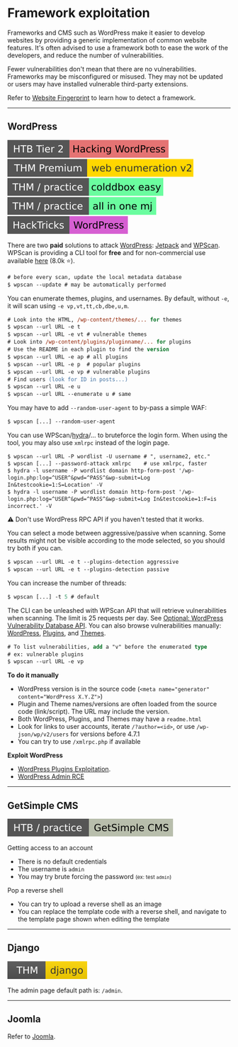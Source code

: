 # Framework exploitation

<div class="row row-cols-lg-2"><div>

Frameworks and CMS such as WordPress make it easier to develop websites by providing a generic implementation of common website features. It's often advised to use a framework both to ease the work of the developers, and reduce the number of vulnerabilities.

Fewer vulnerabilities don't mean that there are no vulnerabilities. Frameworks may be misconfigured or misused. They may not be updated or users may have installed vulnerable third-party extensions.
</div><div>

Refer to [Website Fingerprint](/cybersecurity/red-team/s2.discovery/techniques/websites/fingerprint.md) to learn how to detect a framework.
</div></div>

<hr class="sep-both">

## WordPress

[![hackingwordpress](../../../_badges/htb/hackingwordpress.svg)](https://academy.hackthebox.com/course/preview/hacking-wordpress)
[![webenumerationv2](../../../_badges/thmp/webenumerationv2.svg)](https://tryhackme.com/room/webenumerationv2)
[![colddboxeasy](../../../_badges/thm-p/colddboxeasy.svg)](https://tryhackme.com/room/colddboxeasy)
[![allinonemj](../../../_badges/thm-p/allinonemj.svg)](https://tryhackme.com/room/allinonemj)
[![wordpress](../../../_badges/hacktricks/wordpress.svg)](https://book.hacktricks.xyz/network-services-pentesting/pentesting-web/wordpress)

<div class="row row-cols-lg-2"><div>

There are two **paid** solutions to attack [WordPress](/programming-languages/web/others/cms/wordpress/index.md): [Jetpack](https://jetpack.com/) and [WPScan](https://wpscan.com/). WPScan is providing a CLI tool for **free** and for non-commercial use available [here](https://wpscan.com/wordpress-cli-scanner/) (8.0k ⭐).

```ps
# before every scan, update the local metadata database
$ wpscan --update # may be automatically performed
```

You can enumerate themes, plugins, and usernames. By default, without `-e`, it will scan using `-e vp,vt,tt,cb,dbe,u,m`.

```ps
# Look into the HTML, /wp-content/themes/... for themes
$ wpscan --url URL -e t
$ wpscan --url URL -e vt # vulnerable themes
# Look into /wp-content/plugins/pluginname/... for plugins
# Use the README in each plugin to find the version
$ wpscan --url URL -e ap # all plugins
$ wpscan --url URL -e p  # popular plugins
$ wpscan --url URL -e vp # vulnerable plugins
# Find users (look for ID in posts...)
$ wpscan --url URL -e u
$ wpscan --url URL --enumerate u # same
```

You may have to add `--random-user-agent` to by-pass a simple WAF:

```ps
$ wpscan [...] --random-user-agent
```

You can use WPScan/[hydra](/cybersecurity/red-team/tools/cracking/auth/hydra.md#form-brute-force)/... to bruteforce the login form. When using the tool, you may also use `xmlrpc` instead of the login page.

```shell!
$ wpscan --url URL -P wordlist -U username # ", username2, etc."
$ wpscan [...] --password-attack xmlrpc    # use xmlrpc, faster
$ hydra -l username -P wordlist domain http-form-post '/wp-login.php:log=^USER^&pwd=^PASS^&wp-submit=Log In&testcookie=1:S=Location' -V
$ hydra -l username -P wordlist domain http-form-post '/wp-login.php:log=^USER^&pwd=^PASS^&wp-submit=Log In&testcookie=1:F=is incorrect.' -V
```

⚠️ Don't use WordPress RPC API if you haven't tested that it works.
</div><div>

You can select a mode between aggressive/passive when scanning. Some results might not be visible according to the mode selected, so you should try both if you can.

```ps
$ wpscan --url URL -e t --plugins-detection aggressive
$ wpscan --url URL -e t --plugins-detection passive
```

You can increase the number of threads:

```ps
$ wpscan [...] -t 5 # default
```

The CLI can be unleashed with WPScan API that will retrieve vulnerabilities  when scanning. The limit is 25 requests per day. See [Optional: WordPress Vulnerability Database API](https://github.com/wpscanteam/wpscan/wiki/WPScan-User-Documentation#optional-wordpress-vulnerability-database-api). You can also browse vulnerabilities manually: [WordPress](https://wpscan.com/wordpresses), [Plugins](https://wpscan.com/plugins), and [Themes](https://wpscan.com/themes).

```ps
# To list vulnerabilities, add a "v" before the enumerated type
# ex: vulnerable plugins
$ wpscan --url URL -e vp
```

**To do it manually**

* WordPress version is in the source code (`<meta name="generator" content="WordPress X.Y.Z">`)
* Plugin and Theme names/versions are often loaded from the source code (link/script). The URL may include the version.
* Both WordPress, Plugins, and Themes may have a `readme.html`
* Look for links to user accounts, iterate `/?author=<id>`, or use `/wp-json/wp/v2/users` for versions before 4.7.1
* You can try to use `/xmlrpc.php` if available

**Exploit WordPress**

* [WordPress Plugins Exploitation](_files/wp-plugins.md).
* [WordPress Admin RCE](_files/wp-rce.md)
</div></div>

<hr class="sep-both">

## GetSimple CMS

![getsimplecms](../../../_badges/htb-p/getsimplecms.svg)

<div class="row row-cols-lg-2"><div>

Getting access to an account

* There is no default credentials
* The username is `admin`
* You may try brute forcing the password <small>(ex: test `admin`)</small>
</div><div>

Pop a reverse shell

* You can try to upload a reverse shell as an image
* You can replace the template code with a reverse shell, and navigate to the template page shown when editing the template
</div></div>

<hr class="sep-both">

## Django

[![django](../../../_badges/thm/django.svg)](https://tryhackme.com/room/django)

<div class="row row-cols-lg-2"><div>

The admin page default path is: `/admin`.
</div><div>
</div></div>

<hr class="sep-both">

## Joomla

<div class="row row-cols-lg-2"><div>

Refer to [Joomla](/programming-languages/web/others/cms/joomla/index.md).
</div><div>
</div></div>